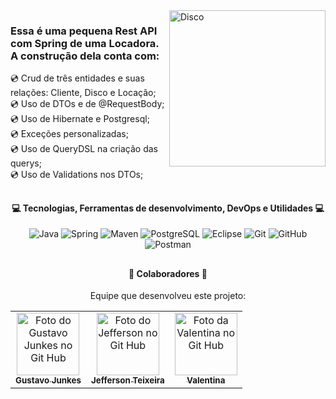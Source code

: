 <img src="https://images.freeimages.com/images/large-previews/9f5/vector-dj-disk-1241523.jpg" height="250em" align="right" alt="Disco">
<h3>
  Essa é uma pequena Rest API com Spring de uma Locadora. <br>
  A construção dela conta com:  <br>
</h3>
<p align="left">
  💿 Crud de três entidades e suas relações: Cliente, Disco e Locação; <br>
  💿 Uso de DTOs e de @RequestBody; <br>
  💿 Uso de Hibernate e Postgresql; <br>
  💿 Exceções personalizadas; <br>
  💿 Uso de QueryDSL na criação das querys;  <br>
  💿 Uso de Validations nos DTOs;
</p>

 ## 
 
<div align="center" style="display: inline_block">
  <h4>💻 Tecnologias, Ferramentas de desenvolvimento, DevOps e Utilidades 💻</h4>
  
  ![Java](https://img.shields.io/badge/-Java-333333?style=flat&logo=java&logoColor=FFFFFFF)
  ![Spring](https://img.shields.io/badge/-Spring-333333?style=flat&logo=spring&logoColor=FFFFFFF)
  ![Maven](https://img.shields.io/badge/-Maven-333333?style=flat&logo=maven&logoColor=FFFFFFF)
  ![PostgreSQL](https://img.shields.io/badge/-PostgreSQL-333333?style=flat&logo=postgresql&logoColor=FFFFFFF)
  ![Eclipse](https://img.shields.io/badge/-Eclipse-333333?style=flat&logo=eclipse-ide&logoColor=FFFFFFF)
  ![Git](https://img.shields.io/badge/-Git-333333?style=flat&logo=git)
  ![GitHub](https://img.shields.io/badge/-GitHub-333333?style=flat&logo=github)
  ![Postman](https://img.shields.io/badge/-Postman-333333?style=flat&logo=postman)
</div>

##
<div align="center" style="display: inline_block">
 <h4> 🤝 Colaboradores 🤝</h4>
Equipe que desenvolveu este projeto:
<table>
  <tr>
    <td align="center">
      <a href="https://github.com/gustavoJunkes">
        <img src="https://avatars.githubusercontent.com/u/87446204?v=4" width="100px;" alt="Foto do Gustavo Junkes no Git Hub"/><br>
        <sub>
          <b>Gustavo Junkes</b>
        </sub>
      </a>
    </td>
    <td align="center">
      <a href="https://github.com/JeffersonTeixeira21">
        <img src="https://avatars.githubusercontent.com/u/87997413?v=4" width="100px;" alt="Foto do Jefferson no Git Hub"/><br>
        <sub>
          <b>Jefferson Teixeira</b>
        </sub>
      </a>
    </td>
    <td align="center">
      <a href="https://github.com/valenzika">
        <img src="https://avatars.githubusercontent.com/u/94474370?v=4" width="100px;" alt="Foto da Valentina no Git Hub"/><br>
        <sub>
          <b>Valentina</b>
        </sub>
      </a>
    </td>
  </tr>
</table>
</div>


